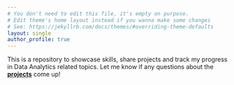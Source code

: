 ```yaml
---
# You don't need to edit this file, it's empty on purpose.
# Edit theme's home layout instead if you wanna make some changes
# See: https://jekyllrb.com/docs/themes/#overriding-theme-defaults
layout: single
author_profile: true
---
```

 This is a repository to showcase skills, share projects and track my progress in Data Analytics related topics. 
 Let me know if any questions about the [**projects**](https://mqmohring.github.io/Portfolio/projects/) come up!

